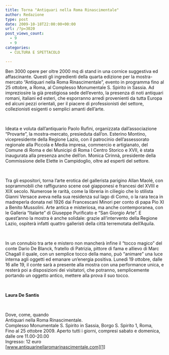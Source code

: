 ```yaml
---
title: Torna "Antiquari nella Roma Rinascimentale"
author: Redazione
type: post
date: 2009-10-18T22:00:00+00:00
url: /?p=3020
post_views_count:
  - 9
  - 9
categories:
  - CULTURA E SPETTACOLO

---
```

Ben 3000 opere per oltre 2000 mq di stand in una cornice suggestiva ed affascinante. Questi gli ingredienti della quarta edizione per la mostra&#45;mercato &ldquo;Antiquari nella Roma Rinascimentale&rdquo;, evento in programma fino al 25 ottobre, a Roma, al Complesso Monumentale S. Spirito in Sassia. Ad impreziosire la gi&agrave; prestigiosa sede dell&#8217;evento, la presenza di noti antiquari romani, italiani ed esteri, che esporranno arredi provenienti da tutta Europa ed alcuni pezzi orientali, per il piacere di professionisti del settore, collezionisti esigenti o semplici amanti dell&rsquo;arte.

&nbsp;

Ideata e voluta dall&rsquo;antiquario Paolo Rufini, organizzata dall&rsquo;associazione &ldquo;Provarte&rdquo;, la mostra&#45;mercato, presieduta dall&rsquo;on. Esterino Montino, vicepresidente della Regione Lazio, con il patrocinio dell&rsquo;assessorato regionale alla Piccola e Media impresa, commercio e artigianato, del Comune di Roma e dei Municipi di Roma I Centro Storico e XVII, &egrave; stata inaugurata alla presenza anche dell&rsquo;on. Monica Cirinn&agrave;, presidente della Commissione delle Elette in Campidoglio, oltre ad esperti del settore.

&nbsp;

Tra gli espositori, torna l&rsquo;arte erotica del gallerista parigino Allan Maol&eacute;, con soprammobili che raffigurano scene os&eacute; giapponesi e francesi del XVIII e XIX secolo. Numerose le rarit&agrave;, come la libreria in ciliegio che lo stilista Gianni Versace aveva nella sua residenza sul lago di Como, o la rara teca in madreperla donata nel 1926 dai Francescani Minori per conto di papa Pio XI a Benito Mussolini. Arte antica e misteriosa, ma anche contemporanea, con le Galleria &ldquo;Italarte&rdquo; di Giuseppe Purificato e &ldquo;San Giorgio Arte&rdquo;. E quest&rsquo;anno la mostra &egrave; anche solidale: grazie all&rsquo;intervento della Regione Lazio, ospiter&agrave; infatti quattro galleristi della citt&agrave; terremotata dell&rsquo;Aquila.

&nbsp;

In un connubio tra arte e mistero non mancher&agrave; infine il &ldquo;tocco magico&rdquo; del conte Dario De Blanck, fratello di Patrizia, pittore di fama e allievo di Marc Chagall il quale, con un semplice tocco della mano, pu&ograve; &ldquo;animare&rdquo; una luce interna agli oggetti ed emanare un&rsquo;energia positiva. Luned&igrave; 19 ottobre, dalle 16 alle 19, il conte sar&agrave; a presente alla mostra con una performance unica, e rester&agrave; poi a disposizioni dei visitatori, che potranno, semplicemente portando un oggetto antico, mettere alla prova il suo tocco.

&nbsp;

**Laura De Santis**

&nbsp;

Dove, come, quando  
Antiquari nella Roma Rinascimentale.  
Complesso Monumentale S. Spirito in Sassia, Borgo S. Spirito 1, Roma,  
Fino al 25 ottobre 2009. Aperto tutti i giorni, compresi sabato e domenica, dalle ore 11.00&#45;20.00  
Ingresso: 12 euro  
[www.antiquarinellaromarinascimentale.com][1]

&nbsp;

 [1]: https://www.antiquarinellaromarinascimentale.com